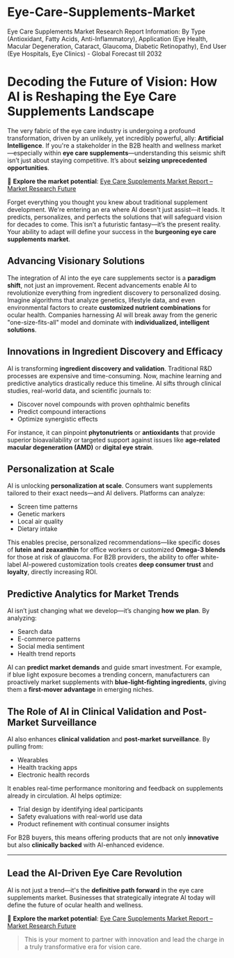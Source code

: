 # Eye-Care-Supplements-Market
Eye Care Supplements Market Research Report Information: By Type (Antioxidant, Fatty Acids, Anti-Inflammatory), Application (Eye Health, Macular Degeneration, Cataract, Glaucoma, Diabetic Retinopathy), End User (Eye Hospitals, Eye Clinics) - Global Forecast till 2032

# Decoding the Future of Vision: How AI is Reshaping the Eye Care Supplements Landscape

The very fabric of the eye care industry is undergoing a profound transformation, driven by an unlikely, yet incredibly powerful, ally: **Artificial Intelligence**. If you're a stakeholder in the B2B health and wellness market—especially within **eye care supplements**—understanding this seismic shift isn’t just about staying competitive. It’s about **seizing unprecedented opportunities**.

🔗 **Explore the market potential**: [Eye Care Supplements Market Report – Market Research Future](https://www.marketresearchfuture.com/reports/eye-care-supplements-market-4457)

Forget everything you thought you knew about traditional supplement development. We're entering an era where AI doesn't just assist—it leads. It predicts, personalizes, and perfects the solutions that will safeguard vision for decades to come. This isn’t a futuristic fantasy—it’s the present reality. Your ability to adapt will define your success in the **burgeoning eye care supplements market**.

## Advancing Visionary Solutions

The integration of AI into the eye care supplements sector is a **paradigm shift**, not just an improvement. Recent advancements enable AI to revolutionize everything from ingredient discovery to personalized dosing. Imagine algorithms that analyze genetics, lifestyle data, and even environmental factors to create **customized nutrient combinations** for ocular health. Companies harnessing AI will break away from the generic "one-size-fits-all" model and dominate with **individualized, intelligent solutions**.

## Innovations in Ingredient Discovery and Efficacy

AI is transforming **ingredient discovery and validation**. Traditional R&D processes are expensive and time-consuming. Now, machine learning and predictive analytics drastically reduce this timeline. AI sifts through clinical studies, real-world data, and scientific journals to:
- Discover novel compounds with proven ophthalmic benefits
- Predict compound interactions
- Optimize synergistic effects

For instance, it can pinpoint **phytonutrients** or **antioxidants** that provide superior bioavailability or targeted support against issues like **age-related macular degeneration (AMD)** or **digital eye strain**.

## Personalization at Scale

AI is unlocking **personalization at scale**. Consumers want supplements tailored to their exact needs—and AI delivers. Platforms can analyze:
- Screen time patterns
- Genetic markers
- Local air quality
- Dietary intake

This enables precise, personalized recommendations—like specific doses of **lutein and zeaxanthin** for office workers or customized **Omega-3 blends** for those at risk of glaucoma. For B2B providers, the ability to offer white-label AI-powered customization tools creates **deep consumer trust** and **loyalty**, directly increasing ROI.

## Predictive Analytics for Market Trends

AI isn’t just changing what we develop—it’s changing **how we plan**. By analyzing:
- Search data
- E-commerce patterns
- Social media sentiment
- Health trend reports

AI can **predict market demands** and guide smart investment. For example, if blue light exposure becomes a trending concern, manufacturers can proactively market supplements with **blue-light-fighting ingredients**, giving them a **first-mover advantage** in emerging niches.

## The Role of AI in Clinical Validation and Post-Market Surveillance

AI also enhances **clinical validation** and **post-market surveillance**. By pulling from:
- Wearables
- Health tracking apps
- Electronic health records

It enables real-time performance monitoring and feedback on supplements already in circulation. AI helps optimize:
- Trial design by identifying ideal participants
- Safety evaluations with real-world use data
- Product refinement with continual consumer insights

For B2B buyers, this means offering products that are not only **innovative** but also **clinically backed** with AI-enhanced evidence.

---

## Lead the AI-Driven Eye Care Revolution

AI is not just a trend—it's the **definitive path forward** in the eye care supplements market. Businesses that strategically integrate AI today will define the future of ocular health and wellness.

🔗 **Explore the market potential**: [Eye Care Supplements Market Report – Market Research Future](https://www.marketresearchfuture.com/reports/eye-care-supplements-market-4457)

> This is your moment to partner with innovation and lead the charge in a truly transformative era for vision care.
